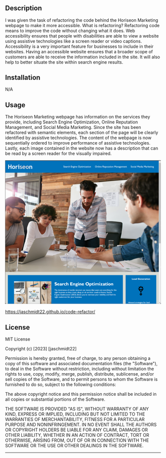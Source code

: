 # <Horiseon Marketing Webpage Code Refactoring>

## Description

I was given the task of refactoring the code behind the Horiseon Marketing webpage to make it more accessible. What is refactoring? Refactoring code means to improve the code without changing what it does. Web accessibility ensures that people with disabilities are able to view a website using assistive technologies like a screen reader or video captions. Accessibility is a very important feature for businesses to include in their websites. Having an accessible website ensures that a broader scope of customers are able to receive the information included in the site. It will also help to better situate the site within search engine results. 


## Installation

N/A


## Usage

The Horiseon Marketing webpage has information on the services they provide, including Search Engine Optimization, Online Reputation Management, and Social Media Marketing. Since the site has been refactored with semantic elements, each section of the page will be clearly identified by assistive technologies. The content of the webpage is now sequentially ordered to improve performance of assistive technologies. Lastly, each image contained in the website now has a description that can be read by a screen reader for the visually impaired. 

![Alt text](image.png)

https://jaschmidt22.github.io/code-refactor/

## License

MIT License

Copyright (c) [2023] [jaschmidt22]

Permission is hereby granted, free of charge, to any person obtaining a copy
of this software and associated documentation files (the "Software"), to deal
in the Software without restriction, including without limitation the rights
to use, copy, modify, merge, publish, distribute, sublicense, and/or sell
copies of the Software, and to permit persons to whom the Software is
furnished to do so, subject to the following conditions:

The above copyright notice and this permission notice shall be included in all
copies or substantial portions of the Software.

THE SOFTWARE IS PROVIDED "AS IS", WITHOUT WARRANTY OF ANY KIND, EXPRESS OR
IMPLIED, INCLUDING BUT NOT LIMITED TO THE WARRANTIES OF MERCHANTABILITY,
FITNESS FOR A PARTICULAR PURPOSE AND NONINFRINGEMENT. IN NO EVENT SHALL THE
AUTHORS OR COPYRIGHT HOLDERS BE LIABLE FOR ANY CLAIM, DAMAGES OR OTHER
LIABILITY, WHETHER IN AN ACTION OF CONTRACT, TORT OR OTHERWISE, ARISING FROM,
OUT OF OR IN CONNECTION WITH THE SOFTWARE OR THE USE OR OTHER DEALINGS IN THE
SOFTWARE.

---


